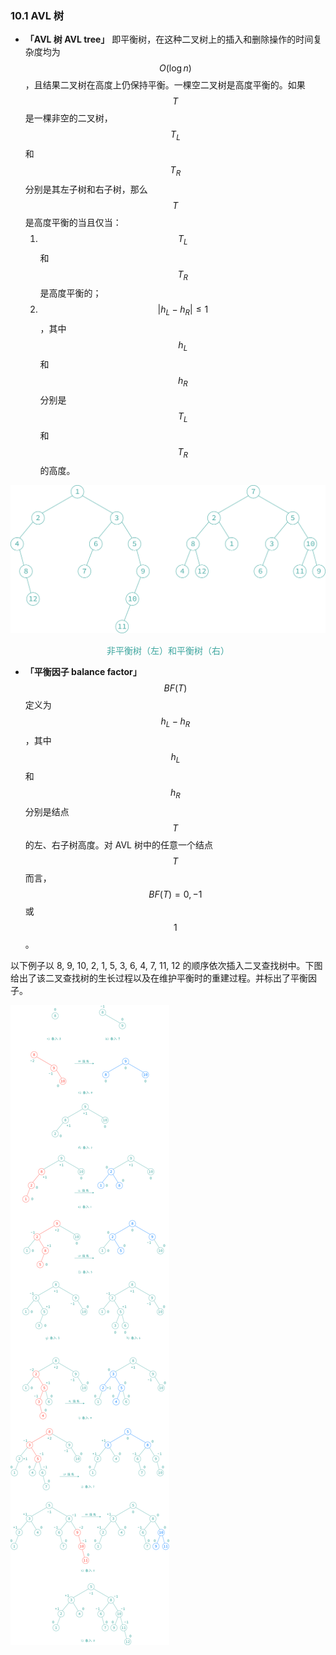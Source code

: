 ### 10.1 AVL 树

- **「AVL 树 AVL tree」** 即平衡树，在这种二叉树上的插入和删除操作的时间复杂度均为 $$O(\log n)$$，且结果二叉树在高度上仍保持平衡。一棵空二叉树是高度平衡的。如果 $$T$$ 是一棵非空的二叉树，$$T_L$$ 和 $$T_R$$ 分别是其左子树和右子树，那么 $$T$$ 是高度平衡的当且仅当：
  1. $$T_L$$ 和 $$T_R$$ 是高度平衡的；
  2. $$|h_L - h_R| \leq 1$$，其中 $$h_L$$ 和 $$h_R$$ 分别是 $$T_L$$ 和 $$T_R$$ 的高度。

![10-1](res/10-1.svg)

<div align="center">
  <p style="color:#3ea69f">
  非平衡树（左）和平衡树（右）
  </p>
</div>

- **「平衡因子 balance factor」** $$BF(T)$$ 定义为 $$h_L - h_R$$，其中 $$h_L$$ 和 $$h_R$$ 分别是结点 $$T$$ 的左、右子树高度。对 AVL 树中的任意一个结点 $$T$$ 而言，$$BF(T) = 0, -1$$ 或 $$1$$。

以下例子以 8, 9, 10, 2, 1, 5, 3, 6, 4, 7, 11, 12 的顺序依次插入二叉查找树中。下图给出了该二叉查找树的生长过程以及在维护平衡时的重建过程。并标出了平衡因子。

![10-2](res/10-2.svg)
